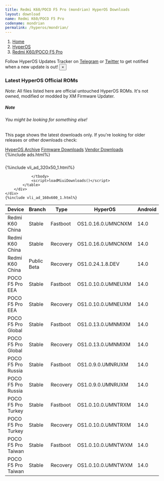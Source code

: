```yaml
---
title: Redmi K60/POCO F5 Pro (mondrian) HyperOS Downloads
layout: download
name: Redmi K60/POCO F5 Pro
codename: mondrian
permalink: /hyperos/mondrian/
---
```

<nav aria-label="breadcrumb">
    <ol class="breadcrumb">
        <li class="breadcrumb-item"><a href="/">Home</a></li>
        <li class="breadcrumb-item"><a href="/hyperos/">HyperOS</a></li>
        <li class="breadcrumb-item active" aria-current="page"><a href="/hyperos/mondrian/">Redmi K60/POCO F5 Pro</a></li>
    </ol>
</nav>
<div class="alert alert-primary alert-dismissible fade show" role="alert">
    Follow HyperOS Updates Tracker on <a href="https://t.me/MIUIUpdatesTracker" class="alert-link">Telegram</a>
     or <a href="https://twitter.com/MiFwUpdater" class="alert-link">Twitter</a> to get notified when a new update is out!
    <button type="button" class="close" data-dismiss="alert" aria-label="Close">
        <span aria-hidden="true">&times;</span>
    </button>
</div>

### Latest HyperOS Official ROMs
*Note*: All files listed here are official untouched HyperOS ROMs. It's not owned, modified or modded by XM Firmware Updater.
<div class="card">
  <div class="card-body">
    <h5 class="card-title">Note</h5>
    <h6 class="card-subtitle mb-2 text-muted">You might be looking for something else!</h6>
    <p class="card-text">This page shows the latest downloads only.
     If you're looking for older releases or other downloads check:</p>
    <a href="/archive/hyperos/mondrian/" class="card-link">HyperOS Archive</a>
    <a href="/firmware/mondrian/" class="card-link">Firmware Downloads</a>
    <a href="/vendor/mondrian/" class="card-link">Vendor Downloads</a>
  </div>
</div>
{%include ads.html%}
<div class="row justify-content-center">
    <div class="col-10">
        <div class="table-responsive-md" style="margin-top: 25px;">
            {%include vli_ad_320x50_1.html%}
            <table id="miui" class="display dt-responsive nowrap compact table table-striped table-hover table-sm">
                <thead class="thead-dark">
                    <tr>
                        <th data-ref="device">Device</th>
                        <th data-ref="branch">Branch</th>
                        <th data-ref="type">Type</th>
                        <th data-ref="miui">HyperOS</th>
                        <th data-ref="android">Android</th>
                        <th data-ref="size">Size</th>
                        <th data-ref="size">Date</th>
                        <th data-ref="link">Link</th>
                    </tr>
                </thead>
                <tbody>
                <tr><td>Redmi K60 China</td><td>Stable</td><td>Fastboot</td><td>OS1.0.16.0.UMNCNXM</td><td>14.0</td><td>7.7 GB</td><td>2024-11-14</td><td><a href="/hyperos/mondrian/stable/OS1.0.16.0.UMNCNXM/">Download</a></td></tr>
<tr><td>Redmi K60 China</td><td>Stable</td><td>Recovery</td><td>OS1.0.16.0.UMNCNXM</td><td>14.0</td><td>5.8 GB</td><td>2024-12-05</td><td><a href="/hyperos/mondrian/stable/OS1.0.16.0.UMNCNXM/">Download</a></td></tr>
<tr><td>Redmi K60 China</td><td>Public Beta</td><td>Recovery</td><td>OS1.0.24.1.8.DEV</td><td>14.0</td><td>5.8 GB</td><td>2024-01-12</td><td><a href="/hyperos/mondrian/public beta/OS1.0.24.1.8.DEV/">Download</a></td></tr>
<tr><td>POCO F5 Pro EEA</td><td>Stable</td><td>Fastboot</td><td>OS1.0.10.0.UMNEUXM</td><td>14.0</td><td>7.1 GB</td><td>2024-11-26</td><td><a href="/hyperos/mondrian/stable/OS1.0.10.0.UMNEUXM/">Download</a></td></tr>
<tr><td>POCO F5 Pro EEA</td><td>Stable</td><td>Recovery</td><td>OS1.0.10.0.UMNEUXM</td><td>14.0</td><td>5.2 GB</td><td>2024-12-12</td><td><a href="/hyperos/mondrian/stable/OS1.0.10.0.UMNEUXM/">Download</a></td></tr>
<tr><td>POCO F5 Pro Global</td><td>Stable</td><td>Fastboot</td><td>OS1.0.13.0.UMNMIXM</td><td>14.0</td><td>7.6 GB</td><td>2024-11-18</td><td><a href="/hyperos/mondrian/stable/OS1.0.13.0.UMNMIXM/">Download</a></td></tr>
<tr><td>POCO F5 Pro Global</td><td>Stable</td><td>Recovery</td><td>OS1.0.13.0.UMNMIXM</td><td>14.0</td><td>5.2 GB</td><td>2024-12-13</td><td><a href="/hyperos/mondrian/stable/OS1.0.13.0.UMNMIXM/">Download</a></td></tr>
<tr><td>POCO F5 Pro Russia</td><td>Stable</td><td>Fastboot</td><td>OS1.0.9.0.UMNRUXM</td><td>14.0</td><td>7.5 GB</td><td>2024-11-26</td><td><a href="/hyperos/mondrian/stable/OS1.0.9.0.UMNRUXM/">Download</a></td></tr>
<tr><td>POCO F5 Pro Russia</td><td>Stable</td><td>Recovery</td><td>OS1.0.9.0.UMNRUXM</td><td>14.0</td><td>5.2 GB</td><td>2024-12-10</td><td><a href="/hyperos/mondrian/stable/OS1.0.9.0.UMNRUXM/">Download</a></td></tr>
<tr><td>POCO F5 Pro Turkey</td><td>Stable</td><td>Fastboot</td><td>OS1.0.10.0.UMNTRXM</td><td>14.0</td><td>6.7 GB</td><td>2024-12-05</td><td><a href="/hyperos/mondrian/stable/OS1.0.10.0.UMNTRXM/">Download</a></td></tr>
<tr><td>POCO F5 Pro Turkey</td><td>Stable</td><td>Recovery</td><td>OS1.0.10.0.UMNTRXM</td><td>14.0</td><td>5.0 GB</td><td>2024-12-11</td><td><a href="/hyperos/mondrian/stable/OS1.0.10.0.UMNTRXM/">Download</a></td></tr>
<tr><td>POCO F5 Pro Taiwan</td><td>Stable</td><td>Fastboot</td><td>OS1.0.10.0.UMNTWXM</td><td>14.0</td><td>6.6 GB</td><td>2024-11-26</td><td><a href="/hyperos/mondrian/stable/OS1.0.10.0.UMNTWXM/">Download</a></td></tr>
<tr><td>POCO F5 Pro Taiwan</td><td>Stable</td><td>Recovery</td><td>OS1.0.10.0.UMNTWXM</td><td>14.0</td><td>5.0 GB</td><td>2024-12-12</td><td><a href="/hyperos/mondrian/stable/OS1.0.10.0.UMNTWXM/">Download</a></td></tr>

                </tbody>
                <script>loadMiuiDownloads()</script>
            </table>
        </div>
    </div>
    {%include vli_ad_160x600_1.html%}
</div>
